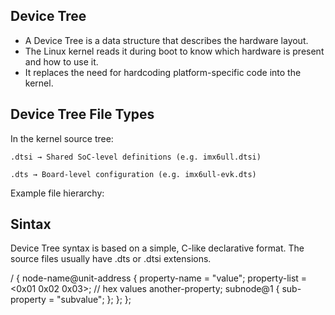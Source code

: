 ## Device Tree

- A Device Tree is a data structure that describes the hardware layout.
- The Linux kernel reads it during boot to know which hardware is present and how to use it.
- It replaces the need for hardcoding platform-specific code into the kernel.

## Device Tree File Types

In the kernel source tree:

    .dtsi → Shared SoC-level definitions (e.g. imx6ull.dtsi)

    .dts → Board-level configuration (e.g. imx6ull-evk.dts)

Example file hierarchy:

## Sintax
Device Tree syntax is based on a simple, C-like declarative format. The source files usually have .dts or .dtsi extensions.

/ {
    node-name@unit-address {
        property-name = "value";
        property-list = <0x01 0x02 0x03>;   // hex values
        another-property;
        subnode@1 {
            sub-property = "subvalue";
        };
    };
};
